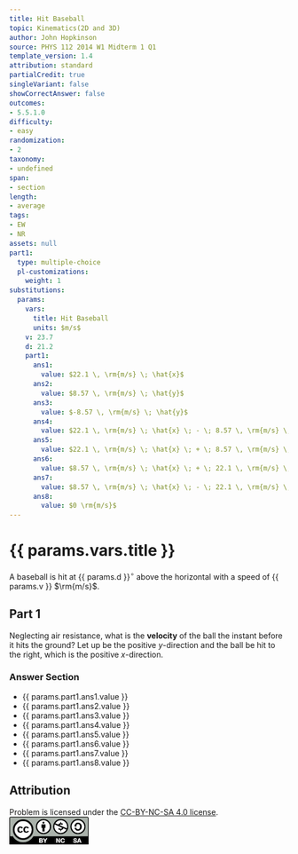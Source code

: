 ```yaml
---
title: Hit Baseball
topic: Kinematics(2D and 3D)
author: John Hopkinson
source: PHYS 112 2014 W1 Midterm 1 Q1
template_version: 1.4
attribution: standard
partialCredit: true
singleVariant: false
showCorrectAnswer: false
outcomes:
- 5.5.1.0
difficulty:
- easy
randomization:
- 2
taxonomy:
- undefined
span:
- section
length:
- average
tags:
- EW
- NR
assets: null
part1:
  type: multiple-choice
  pl-customizations:
    weight: 1
substitutions:
  params:
    vars:
      title: Hit Baseball
      units: $m/s$
    v: 23.7
    d: 21.2
    part1:
      ans1:
        value: $22.1 \, \rm{m/s} \; \hat{x}$
      ans2:
        value: $8.57 \, \rm{m/s} \; \hat{y}$
      ans3:
        value: $-8.57 \, \rm{m/s} \; \hat{y}$
      ans4:
        value: $22.1 \, \rm{m/s} \; \hat{x} \; - \; 8.57 \, \rm{m/s} \; \hat{y}$
      ans5:
        value: $22.1 \, \rm{m/s} \; \hat{x} \; + \; 8.57 \, \rm{m/s} \; \hat{y}$
      ans6:
        value: $8.57 \, \rm{m/s} \; \hat{x} \; + \; 22.1 \, \rm{m/s} \; \hat{y}$
      ans7:
        value: $8.57 \, \rm{m/s} \; \hat{x} \; - \; 22.1 \, \rm{m/s} \; \hat{y}$
      ans8:
        value: $0 \rm{m/s}$
---
```

# {{ params.vars.title }}
A baseball is hit at {{ params.d }}$^\circ$ above the horizontal with a speed of {{ params.v }} $\rm{m/s}$.

## Part 1

Neglecting air resistance, what is the **velocity** of the ball the instant before it hits the ground? Let up be the positive $y$-direction and the ball be hit to the right, which is the positive $x$-direction.

### Answer Section

- {{ params.part1.ans1.value }}
- {{ params.part1.ans2.value }}
- {{ params.part1.ans3.value }}
- {{ params.part1.ans4.value }}
- {{ params.part1.ans5.value }}
- {{ params.part1.ans6.value }}
- {{ params.part1.ans7.value }}
- {{ params.part1.ans8.value }}

## Attribution

Problem is licensed under the [CC-BY-NC-SA 4.0 license](https://creativecommons.org/licenses/by-nc-sa/4.0/).<br> ![The Creative Commons 4.0 license requiring attribution-BY, non-commercial-NC, and share-alike-SA license.](https://raw.githubusercontent.com/firasm/bits/master/by-nc-sa.png)